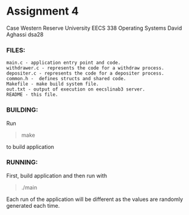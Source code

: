 # Assignment 4

Case Western Reserve University
EECS 338 Operating Systems
David Aghassi
dsa28

### FILES:
```
main.c - application entry point and code.
withdrawer.c - represents the code for a withdraw process.
depositer.c - represents the code for a depositer process.
common.h -  defines structs and shared code.
Makefile - make build system file.
out.txt - output of execution on eecslinab3 server.
README - this file.
```

### BUILDING:
Run
> make

to build application

### RUNNING:
First, build application and then run with
> ./main

Each run of the application will be different as the values
are randomly generated each time.